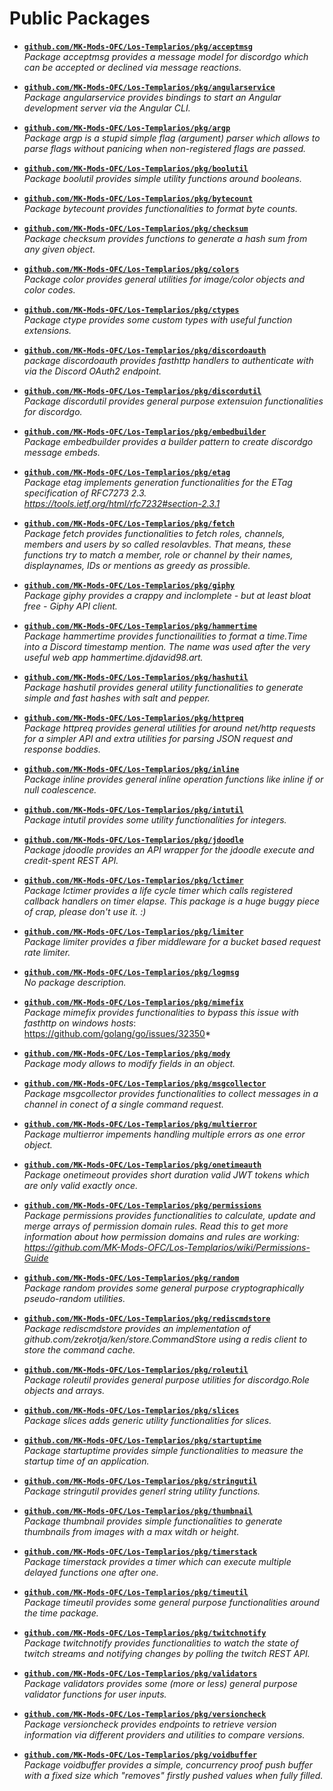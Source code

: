 <!-- insert:PUBLIC_PACKAGES -->
# Public Packages

- [**`github.com/MK-Mods-OFC/Los-Templarios/pkg/acceptmsg`**](pkg/acceptmsg)  
  *Package acceptmsg provides a message model for discordgo which can be accepted or declined via message reactions.*

- [**`github.com/MK-Mods-OFC/Los-Templarios/pkg/angularservice`**](pkg/angularservice)  
  *Package angularservice provides bindings to start an Angular development server via the Angular CLI.*

- [**`github.com/MK-Mods-OFC/Los-Templarios/pkg/argp`**](pkg/argp)  
  *Package argp is a stupid simple flag (argument) parser which allows to parse flags without panicing when non-registered flags are passed.*

- [**`github.com/MK-Mods-OFC/Los-Templarios/pkg/boolutil`**](pkg/boolutil)  
  *Package boolutil provides simple utility functions around booleans.*

- [**`github.com/MK-Mods-OFC/Los-Templarios/pkg/bytecount`**](pkg/bytecount)  
  *Package bytecount provides functionalities to format byte counts.*

- [**`github.com/MK-Mods-OFC/Los-Templarios/pkg/checksum`**](pkg/checksum)  
  *Package checksum provides functions to generate a hash sum from any given object.*

- [**`github.com/MK-Mods-OFC/Los-Templarios/pkg/colors`**](pkg/colors)  
  *Package color provides general utilities for image/color objects and color codes.*

- [**`github.com/MK-Mods-OFC/Los-Templarios/pkg/ctypes`**](pkg/ctypes)  
  *Package ctype provides some custom types with useful function extensions.*

- [**`github.com/MK-Mods-OFC/Los-Templarios/pkg/discordoauth`**](pkg/discordoauth)  
  *package discordoauth provides fasthttp handlers to authenticate with via the Discord OAuth2 endpoint.*

- [**`github.com/MK-Mods-OFC/Los-Templarios/pkg/discordutil`**](pkg/discordutil)  
  *Package discordutil provides general purpose extensuion functionalities for discordgo.*

- [**`github.com/MK-Mods-OFC/Los-Templarios/pkg/embedbuilder`**](pkg/embedbuilder)  
  *Package embedbuilder provides a builder pattern to create discordgo message embeds.*

- [**`github.com/MK-Mods-OFC/Los-Templarios/pkg/etag`**](pkg/etag)  
  *Package etag implements generation functionalities for the ETag specification of RFC7273 2.3. https://tools.ietf.org/html/rfc7232#section-2.3.1*

- [**`github.com/MK-Mods-OFC/Los-Templarios/pkg/fetch`**](pkg/fetch)  
  *Package fetch provides functionalities to fetch roles, channels, members and users by so called resolavbles. That means, these functions try to match a member, role or channel by their names, displaynames, IDs or mentions as greedy as prossible.*

- [**`github.com/MK-Mods-OFC/Los-Templarios/pkg/giphy`**](pkg/giphy)  
  *Package giphy provides a crappy and inclomplete - but at least bloat free - Giphy API client.*

- [**`github.com/MK-Mods-OFC/Los-Templarios/pkg/hammertime`**](pkg/hammertime)  
  *Package hammertime provides functionailities to format a time.Time into a Discord timestamp mention. The name was used after the very useful web app hammertime.djdavid98.art.*

- [**`github.com/MK-Mods-OFC/Los-Templarios/pkg/hashutil`**](pkg/hashutil)  
  *Package hashutil provides general utility functionalities to generate simple and fast hashes with salt and pepper.*

- [**`github.com/MK-Mods-OFC/Los-Templarios/pkg/httpreq`**](pkg/httpreq)  
  *Package httpreq provides general utilities for around net/http requests for a simpler API and extra utilities for parsing JSON request and response boddies.*

- [**`github.com/MK-Mods-OFC/Los-Templarios/pkg/inline`**](pkg/inline)  
  *Package inline provides general inline operation functions like inline if or null coalescence.*

- [**`github.com/MK-Mods-OFC/Los-Templarios/pkg/intutil`**](pkg/intutil)  
  *Package intutil provides some utility functionalities for integers.*

- [**`github.com/MK-Mods-OFC/Los-Templarios/pkg/jdoodle`**](pkg/jdoodle)  
  *Package jdoodle provides an API wrapper for the jdoodle execute and credit-spent REST API.*

- [**`github.com/MK-Mods-OFC/Los-Templarios/pkg/lctimer`**](pkg/lctimer)  
  *Package lctimer provides a life cycle timer which calls registered callback handlers on timer elapse. This package is a huge buggy piece of crap, please don't use it. :)*

- [**`github.com/MK-Mods-OFC/Los-Templarios/pkg/limiter`**](pkg/limiter)  
  *Package limiter provides a fiber middleware for a bucket based request rate limiter.*

- [**`github.com/MK-Mods-OFC/Los-Templarios/pkg/logmsg`**](pkg/logmsg)  
  *No package description.*

- [**`github.com/MK-Mods-OFC/Los-Templarios/pkg/mimefix`**](pkg/mimefix)  
  *Package mimefix provides functionalities to bypass this issue with fasthttp on windows hosts*: https://github.com/golang/go/issues/32350*

- [**`github.com/MK-Mods-OFC/Los-Templarios/pkg/mody`**](pkg/mody)  
  *Package mody allows to modify fields in an object.*

- [**`github.com/MK-Mods-OFC/Los-Templarios/pkg/msgcollector`**](pkg/msgcollector)  
  *Package msgcollector provides functionalities to collect messages in a channel in conect of a single command request.*

- [**`github.com/MK-Mods-OFC/Los-Templarios/pkg/multierror`**](pkg/multierror)  
  *Package multierror impements handling multiple errors as one error object.*

- [**`github.com/MK-Mods-OFC/Los-Templarios/pkg/onetimeauth`**](pkg/onetimeauth)  
  *Package onetimeout provides short duration valid JWT tokens which are only valid exactly once.*

- [**`github.com/MK-Mods-OFC/Los-Templarios/pkg/permissions`**](pkg/permissions)  
  *Package permissions provides functionalities to calculate, update and merge arrays of permission domain rules. Read this to get more information about how permission domains and rules are working: https://github.com/MK-Mods-OFC/Los-Templarios/wiki/Permissions-Guide*

- [**`github.com/MK-Mods-OFC/Los-Templarios/pkg/random`**](pkg/random)  
  *Package random provides some general purpose cryptographically pseudo-random utilities.*

- [**`github.com/MK-Mods-OFC/Los-Templarios/pkg/rediscmdstore`**](pkg/rediscmdstore)  
  *Package rediscmdstore provides an implementation of github.com/zekrotja/ken/store.CommandStore using a redis client to store the command cache.*

- [**`github.com/MK-Mods-OFC/Los-Templarios/pkg/roleutil`**](pkg/roleutil)  
  *Package roleutil provides general purpose utilities for discordgo.Role objects and arrays.*

- [**`github.com/MK-Mods-OFC/Los-Templarios/pkg/slices`**](pkg/slices)  
  *Package slices adds generic utility functionalities for slices.*

- [**`github.com/MK-Mods-OFC/Los-Templarios/pkg/startuptime`**](pkg/startuptime)  
  *Package startuptime provides simple functionalities to measure the startup time of an application.*

- [**`github.com/MK-Mods-OFC/Los-Templarios/pkg/stringutil`**](pkg/stringutil)  
  *Package stringutil provides generl string utility functions.*

- [**`github.com/MK-Mods-OFC/Los-Templarios/pkg/thumbnail`**](pkg/thumbnail)  
  *Package thumbnail provides simple functionalities to generate thumbnails from images with a max witdh or height.*

- [**`github.com/MK-Mods-OFC/Los-Templarios/pkg/timerstack`**](pkg/timerstack)  
  *Package timerstack provides a timer which can execute multiple delayed functions one after one.*

- [**`github.com/MK-Mods-OFC/Los-Templarios/pkg/timeutil`**](pkg/timeutil)  
  *Package timeutil provides some general purpose functionalities around the time package.*

- [**`github.com/MK-Mods-OFC/Los-Templarios/pkg/twitchnotify`**](pkg/twitchnotify)  
  *Package twitchnotify provides functionalities to watch the state of twitch streams and notifying changes by polling the twitch REST API.*

- [**`github.com/MK-Mods-OFC/Los-Templarios/pkg/validators`**](pkg/validators)  
  *Package validators provides some (more or less) general purpose validator functions for user inputs.*

- [**`github.com/MK-Mods-OFC/Los-Templarios/pkg/versioncheck`**](pkg/versioncheck)  
  *Package versioncheck provides endpoints to retrieve version information via different providers and utilities to compare versions.*

- [**`github.com/MK-Mods-OFC/Los-Templarios/pkg/voidbuffer`**](pkg/voidbuffer)  
  *Package voidbuffer provides a simple, concurrency proof push buffer with a fixed size which "removes" firstly pushed values when fully filled.*

